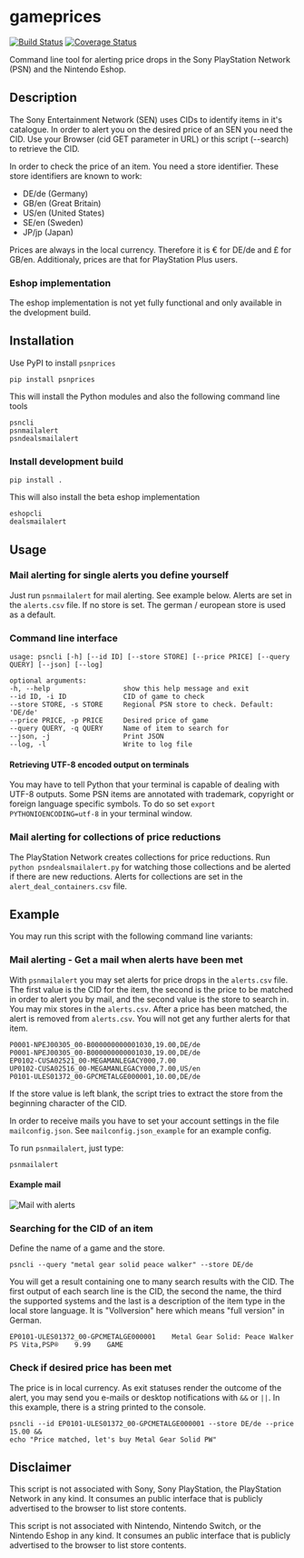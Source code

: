 # gameprices

[![Build Status](https://travis-ci.org/snipem/psnprices.svg?branch=master)](https://travis-ci.org/snipem/psnprices)
[![Coverage Status](https://coveralls.io/repos/github/snipem/psnprices/badge.svg?branch=master)](https://coveralls.io/github/snipem/psnprices?branch=master)

Command line tool for alerting price drops in the Sony PlayStation Network (PSN) and the Nintendo Eshop.

## Description

The Sony Entertainment Network (SEN) uses CIDs to identify items in it's catalogue. In order to alert you on the desired price of an SEN you need the CID. Use your Browser (cid GET parameter in URL) or this script (--search) to retrieve the CID.

In order to check the price of an item. You need a store identifier. These store identifiers are known to work:

* DE/de (Germany)
* GB/en (Great Britain)
* US/en (United States)
* SE/en (Sweden)
* JP/jp (Japan)

Prices are always in the local currency. Therefore it is € for DE/de and £ for GB/en. Additionaly, prices are that for PlayStation Plus users.

### Eshop implementation

The eshop implementation is not yet fully functional and only available in the dvelopment build.

## Installation

Use PyPI to install `psnprices`

    pip install psnprices

This will install the Python modules and also the following command line tools

    psncli
    psnmailalert
    psndealsmailalert

### Install development build

    pip install .

This will also install the beta eshop implementation

    eshopcli
    dealsmailalert

## Usage

### Mail alerting for single alerts you define yourself

Just run `psnmailalert` for mail alerting. See example below. Alerts are set in the `alerts.csv` file. If no store is set. The german / european store is used as a default.

### Command line interface

    usage: psncli [-h] [--id ID] [--store STORE] [--price PRICE] [--query QUERY] [--json] [--log]

    optional arguments:
    -h, --help                  show this help message and exit
    --id ID, -i ID              CID of game to check
    --store STORE, -s STORE     Regional PSN store to check. Default: 'DE/de'
    --price PRICE, -p PRICE     Desired price of game
    --query QUERY, -q QUERY     Name of item to search for
    --json, -j                  Print JSON
    --log, -l                   Write to log file

#### Retrieving UTF-8 encoded output on terminals

You may have to tell Python that your terminal is capable of dealing with UTF-8 outputs. Some PSN items are annotated with trademark, copyright or foreign language specific symbols. To do so set `export PYTHONIOENCODING=utf-8` in your terminal window.

### Mail alerting for collections of price reductions

The PlayStation Network creates collections for price reductions. Run `python psndealsmailalert.py` for watching those collections and be alerted if there are new reductions. Alerts for collections are set in the `alert_deal_containers.csv` file.

## Example

You may run this script with the following command line variants:

### Mail alerting - Get a mail when alerts have been met

With `psnmailalert` you may set alerts for price drops in the `alerts.csv` file. The first value is the CID for the item, the second is the price to be matched in order to alert you by mail, and the second value is the store to search in. You may mix stores in the `alerts.csv`. After a price has been matched, the alert is removed from `alerts.csv`. You will not get any further alerts for that item.

    P0001-NPEJ00305_00-B000000000001030,19.00,DE/de
    P0001-NPEJ00305_00-B000000000001030,19.00,DE/de
    EP0102-CUSA02521_00-MEGAMANLEGACY000,7.00
    UP0102-CUSA02516_00-MEGAMANLEGACY000,7.00,US/en
    P0101-ULES01372_00-GPCMETALGE000001,10.00,DE/de

If the store value is left blank, the script tries to extract the store from the beginning character of the CID.

 In order to receive mails you have to set your account settings in the file `mailconfig.json`. See `mailconfig.json_example` for an example config.

 To run `psnmailalert`, just type:

    psnmailalert

#### Example mail

![Mail with alerts](https://raw.githubusercontent.com/snipem/psnprices/master/res/mail.png "Mail with alerts")

### Searching for the CID of an item

Define the name of a game and the store.

    psncli --query "metal gear solid peace walker" --store DE/de

You will get a result containing one to many search results with the CID. The first output of each search line is the CID, the second the name, the third the supported systems and the last is a description of the item type in the local store language. It is "Vollversion" here which means "full version" in German.

    EP0101-ULES01372_00-GPCMETALGE000001    Metal Gear Solid: Peace Walker  PS Vita,PSP®    9.99    GAME

### Check if desired price has been met

The price is in local currency. As exit statuses render the outcome of the alert, you may send you e-mails or desktop notifications with `&&` or `||`. In this example, there is a string printed to the console.

    psncli --id EP0101-ULES01372_00-GPCMETALGE000001 --store DE/de --price 15.00 &&
    echo "Price matched, let's buy Metal Gear Solid PW"

## Disclaimer

This script is not associated with Sony, Sony PlayStation, the PlayStation Network in any kind. It consumes an public interface that is publicly advertised to the browser to list store contents.

This script is not associated with Nintendo, Nintendo Switch, or the Nintendo Eshop in any kind. It consumes an public interface that is publicly advertised to the browser to list store contents.
